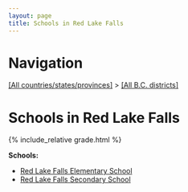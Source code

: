 ```yaml
---
layout: page
title: Schools in Red Lake Falls
---
```

# Navigation

[[All countries/states/provinces]](../..) > [[All B.C. districts]](..)

# Schools in Red Lake Falls

{% include_relative grade.html %}

**Schools:**

- [Red Lake Falls Elementary School](Red_Lake_Falls_Elementary_School.md)
- [Red Lake Falls Secondary School](Red_Lake_Falls_Secondary_School.md)
